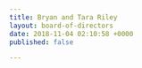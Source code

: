 ```yaml
---
title: Bryan and Tara Riley
layout: board-of-directors
date: 2018-11-04 02:10:58 +0000
published: false

---
```

